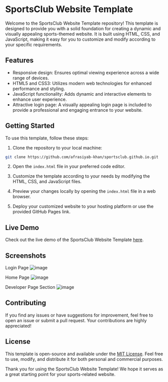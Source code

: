 # SportsClub Website Template

Welcome to the SportsClub Website Template repository! This template is designed to provide you with a solid foundation for creating a dynamic and visually appealing sports-themed website. It is built using HTML, CSS, and JavaScript, making it easy for you to customize and modify according to your specific requirements.

## Features

- Responsive design: Ensures optimal viewing experience across a wide range of devices.
- HTML5 and CSS3: Utilizes modern web technologies for enhanced performance and styling.
- JavaScript functionality: Adds dynamic and interactive elements to enhance user experience.
- Attractive login page: A visually appealing login page is included to provide a professional and engaging entrance to your website.

## Getting Started

To use this template, follow these steps:

1. Clone the repository to your local machine:

```bash
git clone https://github.com/afrasiyab-khan/sportsclub.github.io.git
```

2. Open the `index.html` file in your preferred code editor.

3. Customize the template according to your needs by modifying the HTML, CSS, and JavaScript files.

4. Preview your changes locally by opening the `index.html` file in a web browser.

5. Deploy your customized website to your hosting platform or use the provided GitHub Pages link.

## Live Demo

Check out the live demo of the SportsClub Website Template [here](https://afrasiyab-khan.github.io/sportsclub.github.io/index.html).

## Screenshots

Login Page
![image](https://github.com/Afrasiyab-khan/sportsclub.github.io/assets/102214097/1757696a-4f9d-4780-87f2-7c0933339624)

Home Page
![image](https://github.com/Afrasiyab-khan/sportsclub.github.io/assets/102214097/40ce51d0-c262-408f-b68a-0a55a271a768)

Developer Page Section
![image](https://github.com/Afrasiyab-khan/sportsclub.github.io/assets/102214097/c235b348-bec1-48a3-a752-8aabc8f6432e)



## Contributing

If you find any issues or have suggestions for improvement, feel free to open an issue or submit a pull request. Your contributions are highly appreciated!

## License

This template is open-source and available under the [MIT License](LICENSE). Feel free to use, modify, and distribute it for both personal and commercial purposes.

Thank you for using the SportsClub Website Template! We hope it serves as a great starting point for your sports-related website.
